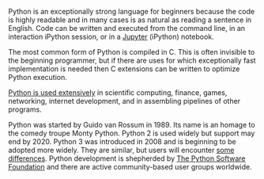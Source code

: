 Python is an exceptionally strong language for beginners because the code is highly readable and in many cases is as natural as reading a sentence in English. Code can be written and executed from the command line, in an interaction iPython session, or in a [Jupyter](http://jupyter.org) (iPython) notebook.

The most common form of Python is compiled in C. This is often invisible to the beginning programmer, but if there are uses for which exceptionally fast implementation is needed then C extensions can be written to optimize Python execution.

[Python is used extensively](https://www.python.org/about/apps/) in scientific computing, finance, games, networking, internet development, and in assembling pipelines of other programs.

Python was started by Guido van Rossum in 1989. Its name is an homage to the comedy troupe Monty Python. Python 2 is used widely but support may end by 2020. Python 3 was introduced in 2008 and is beginning to be adopted more widely. They are similar, but users will encounter [some differences](http://blog.teamtreehouse.com/python-2-vs-python-3). Python development is shepherded by [The Python Software Foundation](https://www.python.org/about/) and there are active community-based user groups worldwide.
